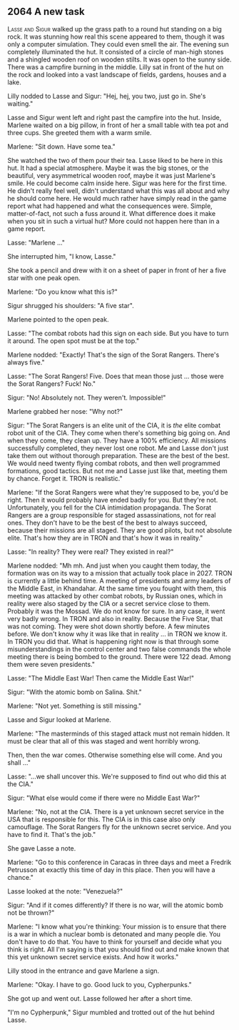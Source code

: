 ## **2064** A new task

<span style="font-variant:small-caps;">Lasse and Sigur</span> walked up the grass path to a round hut standing on a big rock.
It was stunning how real this scene appeared to them, though it was only a computer simulation.
They could even smell the air.
The evening sun completely illuminated the hut.
It consisted of a circle of man-high stones and a shingled wooden roof on wooden stilts.
It was open to the sunny side.
There was a campfire burning in the middle.
Lilly sat in front of the hut on the rock and looked into a vast landscape of fields, gardens, houses and a lake.

Lilly nodded to Lasse and Sigur: "Hej, hej, you two, just go in.
She's waiting."

Lasse and Sigur went left and right past the campfire into the hut.
Inside, Marlene waited on a big pillow, in front of her a small table with tea pot and three cups.
She greeted them with a warm smile.

Marlene: "Sit down.
Have some tea."

She watched the two of them pour their tea.
Lasse liked to be here in this hut.
It had a special atmosphere.
Maybe it was the big stones, or the beautiful, very asymmetrical wooden roof, maybe it was just Marlene's smile.
He could become calm inside here.
Sigur was here for the first time.
He didn't really feel well, didn't understand what this was all about and why he should come here.
He would much rather have simply read in the game report what had happened and what the consequences were.
Simple, matter-of-fact, not such a fuss around it.
What difference does it make when you sit in such a virtual hut?
More could not happen here than in a game report.

Lasse: "Marlene ..."

She interrupted him, "I know, Lasse."

She took a pencil and drew with it on a sheet of paper in front of her a five star with one peak open.

Marlene: "Do you know what this is?"

Sigur shrugged his shoulders: "A five star".

Marlene pointed to the open peak.

Lasse: "The combat robots had this sign on each side.
But you have to turn it around.
The open spot must be at the top."

Marlene nodded: "Exactly!
That's the sign of the Sorat Rangers.
There's always five."

Lasse: "The Sorat Rangers!
Five.
Does that mean those  just ... those were the Sorat Rangers?
Fuck!
No."

Sigur: "No!
Absolutely not.
They weren't.
Impossible!"

Marlene grabbed her nose: "Why not?"

Sigur: "The Sorat Rangers is an elite unit of the CIA, it is _the_ elite combat robot unit of the CIA.
They come when there's something big going on.
And when they come, they clean up.
They have a 100% efficiency.
All missions successfully completed, they never lost one robot.
Me and Lasse don't just take them out without thorough preparation.
These are the best of the best.
We would need twenty flying combat robots, and then well programmed formations, good tactics.
But not me and Lasse just like that, meeting them by chance.
Forget it.
TRON is realistic."

Marlene: "If the Sorat Rangers were what they're supposed to be, you'd be right.
Then it would probably have ended badly for you.
But they're not.
Unfortunately, you fell for the CIA intimidation propaganda.
The Sorat Rangers are a group responsible for staged assassinations, not for real ones.
They don't have to be the best of the best to always succeed, because their missions are all staged.
They are good pilots, but not absolute elite.
That's how they are in TRON and that's how it was in reality."

Lasse: "In reality?
They were real?
They existed in real?"

Marlene nodded: "Mh mh.
And just when you caught them today, the formation was on its way to a mission that actually took place in 2027.
TRON is currently a little behind time.
A meeting of presidents and army leaders of the Middle East, in Khandahar.
At the same time you fought with them, this meeting was attacked by other combat robots, by Russian ones, which in reality were also staged by the CIA or a secret service close to them.
Probably it was the Mossad.
We do not know for sure.
In any case, it went very badly wrong.
In TRON and also in reality.
Because the Five Star, that was not coming.
They were shot down shortly before.
A few minutes before.
We don't know why it was like that in reality ... in TRON we know it.
In TRON you did that.
What is happening right now is that through some misunderstandings in the control center and two false commands the whole meeting there is being bombed to the ground.
There were 122 dead.
Among them were seven presidents."

Lasse: "The Middle East War!
Then came the Middle East War!"

Sigur: "With the atomic bomb on Salina.
Shit."

Marlene: "Not yet.
Something is still missing."

Lasse and Sigur looked at Marlene.

Marlene: "The masterminds of this staged attack must not remain hidden.
It must be clear that all of this was staged and went horribly wrong.

Then, then the war comes.
Otherwise something else will come.
And you shall ..."

Lasse: "...we shall uncover this.
We're supposed to find out who did this at the CIA."

Sigur: "What else would come if there were no Middle East War?"

Marlene: "No, not at the CIA.
There is a yet unknown secret service in the USA that is responsible for this.
The CIA is in this case also only camouflage.
The Sorat Rangers fly for the unknown secret service.
And you have to find it.
That's the job."

She gave Lasse a note.

Marlene: "Go to this conference in Caracas in three days and meet a Fredrik Petrusson at exactly this time of day in this place.
Then you will have a chance."

Lasse looked at the note: "Venezuela?"

Sigur: "And if it comes differently?
If there is no war, will the atomic bomb not be thrown?"

Marlene: "I know what you're thinking:
Your mission is to ensure that there is a war in which a nuclear bomb is detonated and many people die.
You don't have to do that.
You have to think for yourself and decide what you think is right.
All I'm saying is that you should find out and make known that this yet unknown secret service exists.
And how it works."

Lilly stood in the entrance and gave Marlene a sign.

Marlene: "Okay.
I have to go.
Good luck to you, Cypherpunks."

She got up and went out.
Lasse followed her after a short time.

"I'm no Cypherpunk," Sigur mumbled and trotted out of the hut behind Lasse.
